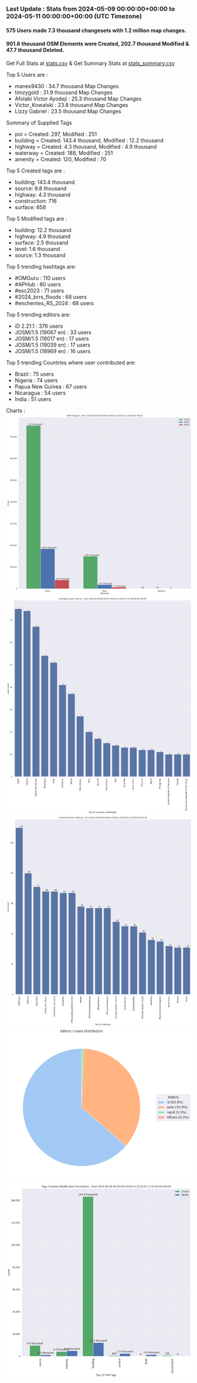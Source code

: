 ### Last Update : Stats from 2024-05-09 00:00:00+00:00 to 2024-05-11 00:00:00+00:00 (UTC Timezone)

#### 575 Users made 7.3 thousand changesets with 1.2 million map changes.
#### 901.6 thousand OSM Elements were Created, 202.7 thousand Modified & 47.7 thousand Deleted.
Get Full Stats at [stats.csv](/stats/hotosm/Daily/stats.csv)
 & Get Summary Stats at [stats_summary.csv](/stats/hotosm/Daily/stats_summary.csv)

Top 5 Users are : 
- manex9430 : 34.7 thousand Map Changes
- timzygold : 31.9 thousand Map Changes
- Afolabi Victor Ayodeji : 25.3 thousand Map Changes
- Victor_Kowalski : 23.8 thousand Map Changes
- Lizzy Gabriel : 23.5 thousand Map Changes

Summary of Supplied Tags
- poi = Created: 297, Modified : 251
- building = Created: 143.4 thousand, Modified : 12.2 thousand
- highway = Created: 4.3 thousand, Modified : 4.9 thousand
- waterway = Created: 188, Modified : 251
- amenity = Created: 120, Modified : 70


Top 5 Created tags are :
- building: 143.4 thousand
- source: 9.8 thousand
- highway: 4.3 thousand
- construction: 716
- surface: 658


Top 5 Modified tags are :
- building: 12.2 thousand
- highway: 4.9 thousand
- surface: 2.5 thousand
- level: 1.6 thousand
- source: 1.3 thousand


Top 5 trending hashtags are:
- #OMGuru : 110 users
- #APHub : 80 users
- #esc2023 : 71 users
- #2024_brrs_floods : 68 users
- #enchentes_RS_2024 : 68 users


Top 5 trending editors are:
- iD 2.21.1 : 376 users
- JOSM/1.5 (19067 en) : 33 users
- JOSM/1.5 (19017 en) : 17 users
- JOSM/1.5 (19039 en) : 17 users
- JOSM/1.5 (18969 en) : 16 users


Top 5 trending Countries where user contributed are:
- Brazil : 75 users
- Nigeria : 74 users
- Papua New Guinea : 67 users
- Nicaragua : 54 users
- India : 51 users


 Charts : 
![Alt text](./stats_osm_changes.png) 
![Alt text](./stats_users_per_country.png) 
![Alt text](./stats_users_per_hashtag.png) 
![Alt text](./stats_editors_pie_chart.png) 
![Alt text](./stats_tags.png) 
